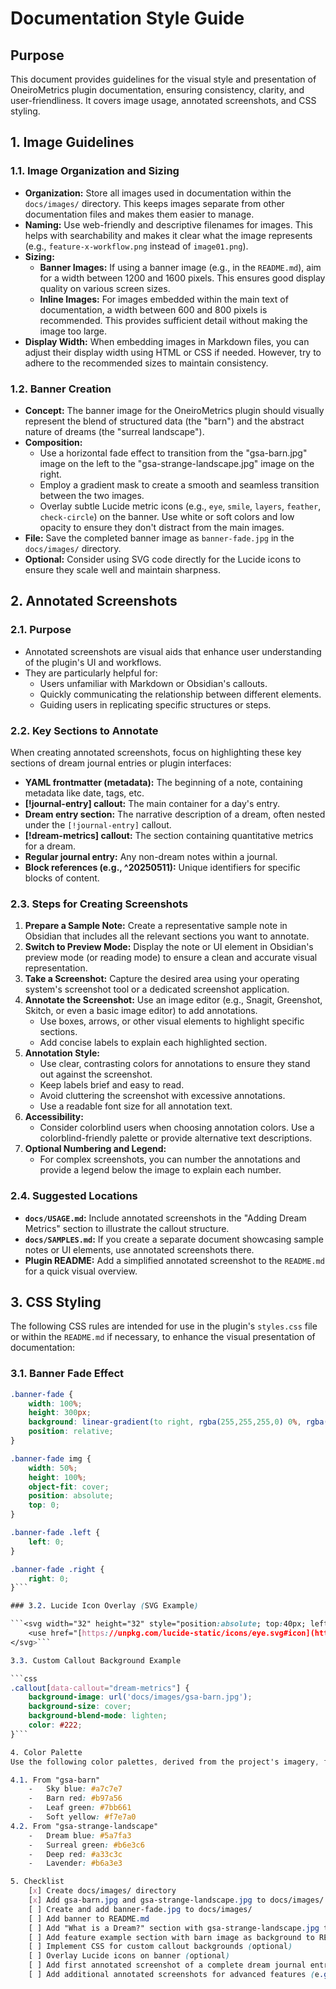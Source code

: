 #   Documentation Style Guide

##   Purpose

This document provides guidelines for the visual style and presentation of OneiroMetrics plugin documentation, ensuring consistency, clarity, and user-friendliness. It covers image usage, annotated screenshots, and CSS styling.

##   1. Image Guidelines

###   1.1. Image Organization and Sizing

-   **Organization:** Store all images used in documentation within the `docs/images/` directory. This keeps images separate from other documentation files and makes them easier to manage.
-   **Naming:** Use web-friendly and descriptive filenames for images. This helps with searchability and makes it clear what the image represents (e.g., `feature-x-workflow.png` instead of `image01.png`).
-   **Sizing:**
    -   **Banner Images:** If using a banner image (e.g., in the `README.md`), aim for a width between 1200 and 1600 pixels. This ensures good display quality on various screen sizes.
    -   **Inline Images:** For images embedded within the main text of documentation, a width between 600 and 800 pixels is recommended. This provides sufficient detail without making the image too large.
-   **Display Width:** When embedding images in Markdown files, you can adjust their display width using HTML or CSS if needed. However, try to adhere to the recommended sizes to maintain consistency.

###   1.2. Banner Creation

-   **Concept:** The banner image for the OneiroMetrics plugin should visually represent the blend of structured data (the "barn") and the abstract nature of dreams (the "surreal landscape").
-   **Composition:**
    -   Use a horizontal fade effect to transition from the "gsa-barn.jpg" image on the left to the "gsa-strange-landscape.jpg" image on the right.
    -   Employ a gradient mask to create a smooth and seamless transition between the two images.
    -   Overlay subtle Lucide metric icons (e.g., `eye`, `smile`, `layers`, `feather`, `check-circle`) on the banner. Use white or soft colors and low opacity to ensure they don't distract from the main images.
-   **File:** Save the completed banner image as `banner-fade.jpg` in the `docs/images/` directory.
-   **Optional:** Consider using SVG code directly for the Lucide icons to ensure they scale well and maintain sharpness.

##   2. Annotated Screenshots

###   2.1. Purpose

-   Annotated screenshots are visual aids that enhance user understanding of the plugin's UI and workflows.
-   They are particularly helpful for:
    -   Users unfamiliar with Markdown or Obsidian's callouts.
    -   Quickly communicating the relationship between different elements.
    -   Guiding users in replicating specific structures or steps.

###   2.2. Key Sections to Annotate

When creating annotated screenshots, focus on highlighting these key sections of dream journal entries or plugin interfaces:

-   **YAML frontmatter (metadata):** The beginning of a note, containing metadata like date, tags, etc.
-   **[!journal-entry] callout:** The main container for a day's entry.
-   **Dream entry section:** The narrative description of a dream, often nested under the `[!journal-entry]` callout.
-   **[!dream-metrics] callout:** The section containing quantitative metrics for a dream.
-   **Regular journal entry:** Any non-dream notes within a journal.
-   **Block references (e.g., ^20250511):** Unique identifiers for specific blocks of content.

###   2.3. Steps for Creating Screenshots

1.  **Prepare a Sample Note:** Create a representative sample note in Obsidian that includes all the relevant sections you want to annotate.
2.  **Switch to Preview Mode:** Display the note or UI element in Obsidian's preview mode (or reading mode) to ensure a clean and accurate visual representation.
3.  **Take a Screenshot:** Capture the desired area using your operating system's screenshot tool or a dedicated screenshot application.
4.  **Annotate the Screenshot:** Use an image editor (e.g., Snagit, Greenshot, Skitch, or even a basic image editor) to add annotations.
    -   Use boxes, arrows, or other visual elements to highlight specific sections.
    -   Add concise labels to explain each highlighted section.
5.  **Annotation Style:**
    -   Use clear, contrasting colors for annotations to ensure they stand out against the screenshot.
    -   Keep labels brief and easy to read.
    -   Avoid cluttering the screenshot with excessive annotations.
    -   Use a readable font size for all annotation text.
6.  **Accessibility:**
    -   Consider colorblind users when choosing annotation colors. Use a colorblind-friendly palette or provide alternative text descriptions.
7.  **Optional Numbering and Legend:**
    -   For complex screenshots, you can number the annotations and provide a legend below the image to explain each number.

###   2.4. Suggested Locations

-   **`docs/USAGE.md`:** Include annotated screenshots in the "Adding Dream Metrics" section to illustrate the callout structure.
-   **`docs/SAMPLES.md`:** If you create a separate document showcasing sample notes or UI elements, use annotated screenshots there.
-   **Plugin README:** Add a simplified annotated screenshot to the `README.md` for a quick visual overview.

##   3. CSS Styling

The following CSS rules are intended for use in the plugin's `styles.css` file or within the `README.md` if necessary, to enhance the visual presentation of documentation:

###   3.1. Banner Fade Effect

```css
.banner-fade {
    width: 100%;
    height: 300px;
    background: linear-gradient(to right, rgba(255,255,255,0) 0%, rgba(255,255,255,0.7) 50%, rgba(255,255,255,0) 100%);
    position: relative;
}

.banner-fade img {
    width: 50%;
    height: 100%;
    object-fit: cover;
    position: absolute;
    top: 0;
}

.banner-fade .left {
    left: 0;
}

.banner-fade .right {
    right: 0;
}```

### 3.2. Lucide Icon Overlay (SVG Example)

```<svg width="32" height="32" style="position:absolute; top:40px; left:60px; opacity:0.3;">
    <use href="[https://unpkg.com/lucide-static/icons/eye.svg#icon](https://unpkg.com/lucide-static/icons/eye.svg#icon)" />
</svg>```

3.3. Custom Callout Background Example

```css
.callout[data-callout="dream-metrics"] {
    background-image: url('docs/images/gsa-barn.jpg');
    background-size: cover;
    background-blend-mode: lighten;
    color: #222;
}```

4. Color Palette
Use the following color palettes, derived from the project's imagery, for headings, callouts, or accents in documentation and plugin UI:

4.1. From "gsa-barn"
    -   Sky blue: #a7c7e7
    -   Barn red: #b97a56
    -   Leaf green: #7bb661
    -   Soft yellow: #f7e7a0
4.2. From "gsa-strange-landscape"
    -   Dream blue: #5a7fa3
    -   Surreal green: #b6e3c6
    -   Deep red: #a33c3c
    -   Lavender: #b6a3e3

5. Checklist
    [x] Create docs/images/ directory
    [x] Add gsa-barn.jpg and gsa-strange-landscape.jpg to docs/images/
    [ ] Create and add banner-fade.jpg to docs/images/
    [ ] Add banner to README.md
    [ ] Add "What is a Dream?" section with gsa-strange-landscape.jpg to README.md
    [ ] Add feature example section with barn image as background to README.md (optional)
    [ ] Implement CSS for custom callout backgrounds (optional)
    [ ] Overlay Lucide icons on banner (optional)
    [ ] Add first annotated screenshot of a complete dream journal entry to docs/USAGE.md
    [ ] Add additional annotated screenshots for advanced features (e.g., metrics table, modal UI)